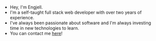<!---
pirevaa/pirevaa is a ✨ special ✨ repository because its `README.md` (this file) appears on your GitHub profile.
You can click the Preview link to take a look at your changes.
--->
- Hey, I'm Engjell.
- I'm a self-taught full stack web developer with over two years of experience.
- I've always been passionate about software and I'm always investing time in new technologies to learn.
- You can contact me <a href="mailto: engjell.pireva@gmail.com">here</a>!
